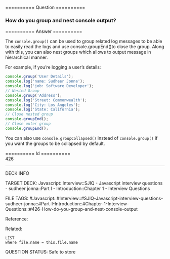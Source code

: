 ========== Question ==========  

### How do you group and nest console output?  

========== Answer ==========  

The `console.group()` can be used to group related log messages to be able to
easily read the logs and use console.groupEnd()to close the group. Along with
this, you can also nest groups which allows to output message in hierarchical
manner.

For example, if you’re logging a user’s details:

```js
console.group('User Details');
console.log('name: Sudheer Jonna');
console.log('job: Software Developer');
// Nested Group
console.group('Address');
console.log('Street: Commonwealth');
console.log('City: Los Angeles');
console.log('State: California');
// Close nested group
console.groupEnd();
// Close outer group
console.groupEnd();
```

You can also use `console.groupCollapsed()` instead of `console.group()` if you
want the groups to be collapsed by default.

========== Id ==========  
426

---

DECK INFO

TARGET DECK: Javascript::Interview::SJIQ - Javascript interview questions - sudheer jonna::Part I - Introduction::Chapter 1 - Interview Questions

FILE TAGS: #Javascript::#Interview::#SJIQ-Javascript-interview-questions-sudheer-jonna::#Part-I-Introduction::#Chapter-1-Interview-Questions::#426-How-do-you-group-and-nest-console-output

Reference:

Related:

```dataview
LIST
where file.name = this.file.name
```

QUESTION STATUS: Safe to store
